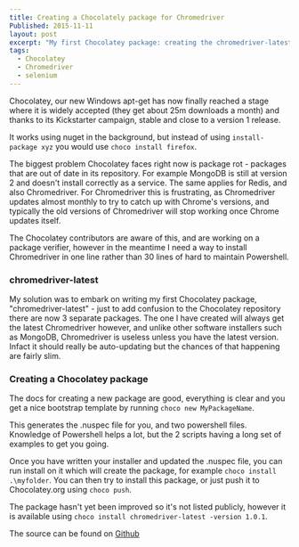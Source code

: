 ```yaml
---
title: Creating a Chocolately package for Chromedriver 
Published: 2015-11-11
layout: post
excerpt: "My first Chocolatey package: creating the chromedriver-latest Chocolatey package that grabs the latest Chomedriver and installs it."
tags:
  - Chocolatey
  - Chromedriver
  - selenium
---
```

Chocolatey, our new Windows apt-get has now finally reached a stage where it is widely accepted (they get about 25m downloads a month) and thanks to its Kickstarter campaign, stable and close to a version 1 release.

It works using nuget in the background, but instead of using `install-package xyz` you would use `choco install firefox`.

The biggest problem Chocolatey faces right now is package rot - packages that are out of date in its repository. For example MongoDB is still at version 2 and doesn't install correctly as a service. The same applies for Redis, and also Chromedriver. For Chromedriver this is frustrating, as Chromedriver updates almost monthly to try to catch up with Chrome's versions, and typically the old versions of Chromedriver will stop working once Chrome updates itself.

The Chocolatey contributors are aware of this, and are working on a package verifier, however in the meantime I need a way to install Chromedriver in one line rather than 30 lines of hard to maintain Powershell.

### chromedriver-latest
My solution was to embark on writing my first Chocolatey package, "chromedriver-latest" - just to add confusion to the Chocolatey repository there are now 3 separate packages. The one I have created will always get the latest Chromedriver however, and unlike other software installers such as MongoDB, Chromedriver is useless unless you have the latest version. Infact it should really be auto-updating but the chances of that happening are fairly slim.

### Creating a Chocolatey package
The docs for creating a new package are good, everything is clear and you get a nice bootstrap template by running `choco new MyPackageName`.

This generates the .nuspec file for you, and two powershell files. Knowledge of Powershell helps a lot, but the 2 scripts having a long set of examples to get you going.

Once you have written your installer and updated the .nuspec file, you can run install on it which will create the package, for example `choco install .\myfolder`. You can then try to install this package, or just push it to Chocolatey.org using `choco push`.

The package hasn't yet been improved so it's not listed publicly, however it is available using `choco install chromedriver-latest -version 1.0.1`.

The source can be found on [Github](https://github.com/yetanotherchris/Choco-chromedriver-latest)
